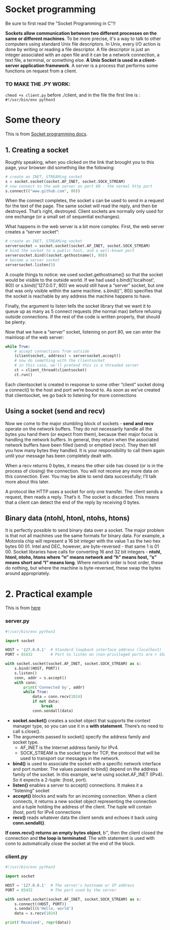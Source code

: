 # Socket programming
Be sure to first read the "Socket Programming in C"!!

**Sockets allow communication between two different processes on the same or different machines**. To be more precise, it's a way to talk to other computers using standard Unix file descriptors. In Unix, every I/O action is done by writing or reading a file descriptor. A file descriptor is just an integer associated with an open file and it can be a network connection, a text file, a terminal, or something else. **A Unix Socket is used in a client-server application framework**. A server is a process that performs some functions on request from a client.


### TO MAKE THE .PY WORK:
```chmod +x client.py``` before ./client, and in the file the first line is : ```#!/usr/bin/env python3```


# Some theory
This is from [Socket programming docs](https://docs.python.org/3/howto/sockets.html). 

## 1. Creating a socket
Roughly speaking, when you clicked on the link that brought you to this page, your browser did something like the following:
```python
# create an INET, STREAMing socket
s = socket.socket(socket.AF_INET, socket.SOCK_STREAM)
# now connect to the web server on port 80 - the normal http port
s.connect(("www.github.com", 80))
```
When the connect completes, the socket s can be used to send in a request for the text of the page. The same socket will read the reply, and then be destroyed. That’s right, destroyed. Client sockets are normally only used for one exchange (or a small set of sequential exchanges).


What happens in the web server is a bit more complex. First, the web server creates a “server socket”:
```python
# create an INET, STREAMing socket
serversocket = socket.socket(socket.AF_INET, socket.SOCK_STREAM)
# bind the socket to a public host, and a well-known port
serversocket.bind((socket.gethostname(), 80))
# become a server socket
serversocket.listen(5)
```
A couple things to notice: we used socket.gethostname() so that the socket would be visible to the outside world. If we had used s.bind(('localhost', 80)) or s.bind(('127.0.0.1', 80)) we would still have a “server” socket, but one that was only visible within the same machine. s.bind(('', 80)) specifies that the socket is reachable by any address the machine happens to have.

Finally, the argument to listen tells the socket library that we want it to queue up as many as 5 connect requests (the normal max) before refusing outside connections. If the rest of the code is written properly, that should be plenty.

Now that we have a “server” socket, listening on port 80, we can enter the mainloop of the web server:

```python
while True:
    # accept connections from outside
    (clientsocket, address) = serversocket.accept()
    # now do something with the clientsocket
    # in this case, we'll pretend this is a threaded server
    ct = client_thread(clientsocket)
    ct.run()
```
Each clientsocket is created in response to some other “client” socket doing a connect() to the host and port we’re bound to. As soon as we’ve created that clientsocket, we go back to listening for more connections

## Using a socket (send and recv)
Now we come to the major stumbling block of sockets - **send and recv** operate on the network buffers. They do not necessarily handle all the bytes you hand them (or expect from them), because their major focus is handling the network buffers. In general, they return when the associated network buffers have been filled (send) or emptied (recv). They then tell you how many bytes they handled. It is your responsibility to call them again until your message has been completely dealt with.

When a recv returns 0 bytes, it means the other side has closed (or is in the process of closing) the connection. You will not receive any more data on this connection. Ever. You may be able to send data successfully; I’ll talk more about this later.

A protocol like HTTP uses a socket for only one transfer. The client sends a request, then reads a reply. That’s it. The socket is discarded. This means that a client can detect the end of the reply by receiving 0 bytes.

## Binary data (ntohl, htonl, ntohs, htons)
It is perfectly possible to send binary data over a socket. The major problem is that not all machines use the same formats for binary data. For example, a Motorola chip will represent a 16 bit integer with the value 1 as the two hex bytes 00 01. Intel and DEC, however, are byte-reversed - that same 1 is 01 00. Socket libraries have calls for converting 16 and 32 bit integers - **ntohl, htonl, ntohs, htons where “n” means network and “h” means host, “s” means short and “l” means long**. Where network order is host order, these do nothing, but where the machine is byte-reversed, these swap the bytes around appropriately.

# 2. Practical example
This is from [here](https://realpython.com/python-sockets/)
### server.py
```python
#!/usr/bin/env python3

import socket

HOST = '127.0.0.1'  # Standard loopback interface address (localhost)
PORT = 65432        # Port to listen on (non-privileged ports are > 1023)

with socket.socket(socket.AF_INET, socket.SOCK_STREAM) as s:
    s.bind((HOST, PORT))
    s.listen()
    conn, addr = s.accept()
    with conn:
        print('Connected by', addr)
        while True:
            data = conn.recv(1024)
            if not data:
                break
            conn.sendall(data)
```           

* **socket.socket()** creates a socket object that supports the context manager type, so you can use it in a **with statement**. There’s no need to call s.close().
* The arguments passed to socket() specify the address family and socket type. 
   * AF_INET is the Internet address family for IPv4. 
   * SOCK_STREAM is the socket type for TCP, the protocol that will be used to transport our messages in the network.
* **bind()** is used to associate the socket with a specific network interface and port number. The values passed to bind() depend on the address family of the socket. In this example, we’re using socket.AF_INET (IPv4). So it expects a 2-tuple: (host, port).
* **listen()** enables a server to accept() connections. It makes it a “listening” socket
* **accept()** blocks and waits for an incoming connection. When a client connects, it returns a new socket object representing the connection and a tuple holding the address of the client. The tuple will contain (host, port) for IPv4 connections
* **recv()**  reads whatever data the client sends and echoes it back using **conn.sendall()**.

**If conn.recv() returns an empty bytes object**, b'', then the client closed the connection and **the loop is terminated**. The with statement is used with conn to automatically close the socket at the end of the block.

### client.py
```python
#!/usr/bin/env python3

import socket

HOST = '127.0.0.1'  # The server's hostname or IP address
PORT = 65432        # The port used by the server

with socket.socket(socket.AF_INET, socket.SOCK_STREAM) as s:
    s.connect((HOST, PORT))
    s.sendall(b'Hello, world')
    data = s.recv(1024)

print('Received', repr(data))
```

